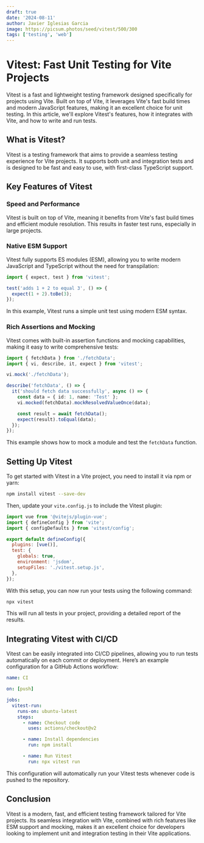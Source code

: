 ```yaml
---
draft: true
date: '2024-08-11'
author: Javier Iglesias Garcia
image: https://picsum.photos/seed/vitest/500/300
tags: ['testing', 'web']
---
```


# Vitest: Fast Unit Testing for Vite Projects

Vitest is a fast and lightweight testing framework designed specifically for projects using Vite. Built on top of Vite, it leverages Vite's fast build times and modern JavaScript features, making it an excellent choice for unit testing. In this article, we'll explore Vitest's features, how it integrates with Vite, and how to write and run tests.

## What is Vitest?

Vitest is a testing framework that aims to provide a seamless testing experience for Vite projects. It supports both unit and integration tests and is designed to be fast and easy to use, with first-class TypeScript support.

## Key Features of Vitest

### Speed and Performance

Vitest is built on top of Vite, meaning it benefits from Vite's fast build times and efficient module resolution. This results in faster test runs, especially in large projects.

### Native ESM Support

Vitest fully supports ES modules (ESM), allowing you to write modern JavaScript and TypeScript without the need for transpilation:

```typescript
import { expect, test } from 'vitest';

test('adds 1 + 2 to equal 3', () => {
  expect(1 + 2).toBe(3);
});
```

In this example, Vitest runs a simple unit test using modern ESM syntax.

### Rich Assertions and Mocking

Vitest comes with built-in assertion functions and mocking capabilities, making it easy to write comprehensive tests:

```typescript
import { fetchData } from './fetchData';
import { vi, describe, it, expect } from 'vitest';

vi.mock('./fetchData');

describe('fetchData', () => {
  it('should fetch data successfully', async () => {
    const data = { id: 1, name: 'Test' };
    vi.mocked(fetchData).mockResolvedValueOnce(data);

    const result = await fetchData();
    expect(result).toEqual(data);
  });
});
```

This example shows how to mock a module and test the `fetchData` function.

## Setting Up Vitest

To get started with Vitest in a Vite project, you need to install it via npm or yarn:

```bash
npm install vitest --save-dev
```

Then, update your `vite.config.js` to include the Vitest plugin:

```javascript
import vue from '@vitejs/plugin-vue';
import { defineConfig } from 'vite';
import { configDefaults } from 'vitest/config';

export default defineConfig({
  plugins: [vue()],
  test: {
    globals: true,
    environment: 'jsdom',
    setupFiles: './vitest.setup.js',
  },
});
```

With this setup, you can now run your tests using the following command:

```bash
npx vitest
```

This will run all tests in your project, providing a detailed report of the results.

## Integrating Vitest with CI/CD

Vitest can be easily integrated into CI/CD pipelines, allowing you to run tests automatically on each commit or deployment. Here’s an example configuration for a GitHub Actions workflow:

```yaml
name: CI

on: [push]

jobs:
  vitest-run:
    runs-on: ubuntu-latest
    steps:
      - name: Checkout code
        uses: actions/checkout@v2

      - name: Install dependencies
        run: npm install

      - name: Run Vitest
        run: npx vitest run
```

This configuration will automatically run your Vitest tests whenever code is pushed to the repository.

## Conclusion

Vitest is a modern, fast, and efficient testing framework tailored for Vite projects. Its seamless integration with Vite, combined with rich features like ESM support and mocking, makes it an excellent choice for developers looking to implement unit and integration testing in their Vite applications.
